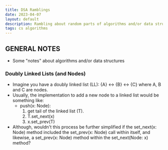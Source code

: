 ```yaml
---
title: DSA Ramblings
date: 2023-04-07
layout: default
description: Rambling about random parts of algorithms and/or data structures
tags: cs algorithms
---
```


## GENERAL NOTES
- Some "notes" about algorithms and/or data structures

### Doubly Linked Lists (and Nodes)
- Imagine you have a doubly linked list (LL): {A} <-> {B} <-> {C} where A, B and C are nodes.
- Usually, the implementation to add a new node to a linked list would be something like:
	- push(x: Node):
		1. get tail of the linked list (T).
		2. T.set_next(x)
		3. x.set_prev(T)
- Although, wouldn't this process be further simplified if the set_next(x: Node) method included the set_prev(x: Node) call within itself, and likewise, a set_prev(x: Node) method within the set_next(Node: x) method?
